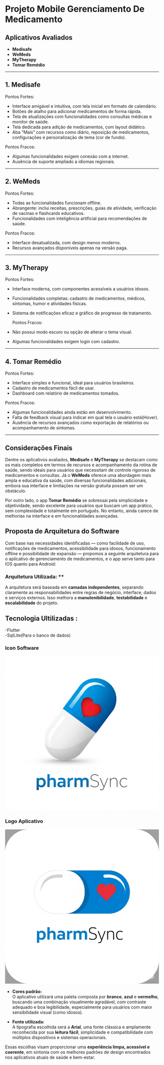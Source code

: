 # Projeto Mobile Gerenciamento De Medicamento

##  Aplicativos Avaliados

- **Medisafe**
- **WeMeds**
- **MyTherapy**
- **Tomar Remédio**

---

##  1. Medisafe

 Pontos Fortes:
- Interface amigável e intuitiva, com tela inicial em formato de calendário.
- Botões de atalho para adicionar medicamentos de forma rápida.
- Tela de atualizações com funcionalidades como consultas médicas e monitor de saúde.
- Tela dedicada para adição de medicamentos, com layout didático.
- Aba “Mais” com recursos como diário, reposição de medicamentos, configurações e personalização de tema (cor de fundo).

 Pontos Fracos:
- Algumas funcionalidades exigem conexão com a internet.
- Ausência de suporte ampliado a idiomas regionais.

---

##  2. WeMeds

 Pontos Fortes:
- Todas as funcionalidades funcionam offline.
- Abrangente: inclui receitas, prescrições, guias de atividade, verificação de vacinas e flashcards educativos.
- Funcionalidades com inteligência artificial para recomendações de saúde.

 Pontos Fracos:
- Interface desatualizada, com design menos moderno.
- Recursos avançados disponíveis apenas na versão paga.

---

##  3. MyTherapy

 Pontos Fortes:
- Interface moderna, com componentes acessíveis a usuários idosos.
- Funcionalidades completas: cadastro de medicamentos, médicos, sintomas, humor e atividades físicas.
- Sistema de notificações eficaz e gráfico de progresso de tratamento.

  Pontos Fracos:
- Não possui modo escuro ou opção de alterar o tema visual.
- Algumas funcionalidades exigem login com cadastro.

---

##  4. Tomar Remédio

 Pontos Fortes:
- Interface simples e funcional, ideal para usuários brasileiros.
- Cadastro de medicamentos fácil de usar.
- Dashboard com relatório de medicamentos tomados.

 Pontos Fracos:
- Algumas funcionalidades ainda estão em desenvolvimento.
- Falta de feedback visual para indicar em qual tela o usuário está(Hover).
- Ausência de recursos avançados como exportação de relatórios ou acompanhamento de sintomas.

---

##  Considerações Finais

Dentre os aplicativos avaliados, **Medisafe** e **MyTherapy** se destacam como os mais completos em termos de recursos e acompanhamento da rotina de saúde, sendo ideais para usuários que necessitam de controle rigoroso de medicamentos e consultas. Já o **WeMeds** oferece uma abordagem mais ampla e educativa da saúde, com diversas funcionalidades adicionais, embora sua interface e limitações na versão gratuita possam ser um obstáculo.

Por outro lado, o app **Tomar Remédio** se sobressai pela simplicidade e objetividade, sendo excelente para usuários que buscam um app prático, sem complexidade e totalmente em português. No entanto, ainda carece de melhorias na interface e em funcionalidades avançadas.

 ##  Proposta de Arquitetura do Software

Com base nas necessidades identificadas — como facilidade de uso, notificações de medicamentos, acessibilidade para idosos, funcionamento offline e possibilidade de expansão — propomos a seguinte arquitetura para o aplicativo de gerenciamento de medicamentos, e o app serve tanto para IOS quanto para Android:

###  Arquitetura Utilizada:  **

A arquitetura será baseada em **camadas independentes**, separando claramente as responsabilidades entre regras de negócio, interface, dados e serviços externos. Isso melhora a **manutenibilidade**, **testabilidade** e **escalabilidade** do projeto.

 ## Tecnologia Ultilizadas :
 -Flutter  
 -SqlLite(Para o banco de dados)

 ### Icon Software
 ![Arquitetura do App](image/icon.png)

 ### Logo Aplicativo
 ![Arquitetura do App](image/logo.png)

 - **Cores padrão:**  
  O aplicativo utilizará uma paleta composta por **branco**, **azul** e **vermelho**, buscando uma combinação visualmente agradável, com contraste adequado e boa legibilidade, especialmente para usuários com maior sensibilidade visual (como idosos).

-  **Fonte utilizada:**  
  A tipografia escolhida será a **Arial**, uma fonte clássica e amplamente reconhecida por sua **leitura fácil**, simplicidade e compatibilidade com múltiplos dispositivos e sistemas operacionais.

Essas escolhas visam proporcionar uma **experiência limpa, acessível e coerente**, em sintonia com os melhores padrões de design encontrados nos aplicativos atuais de saúde e bem-estar.

 
